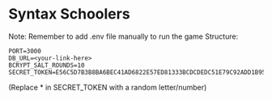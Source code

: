 # Syntax Schoolers



Note: Remember to add .env file manually to run the game
Structure:

```
PORT=3000
DB_URL=<your-link-here>
BCRYPT_SALT_ROUNDS=10
SECRET_TOKEN=E56C5D7B3B8BA6BEC41AD6822E57ED81333BCDCDEDC51E79C92ADD1B959F1B8*
```

(Replace * in SECRET_TOKEN with a random letter/number)
